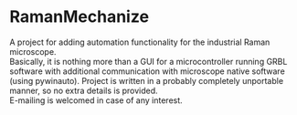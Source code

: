 # RamanMechanize

A project for adding automation functionality for the industrial Raman microscope.  
Basically, it is nothing more than a GUI for a microcontroller running GRBL software
with additional communication with microscope native software (using pywinauto).
Project is written in a probably completely unportable manner, so no extra details is provided.  
E-mailing is welcomed in case of any interest.
